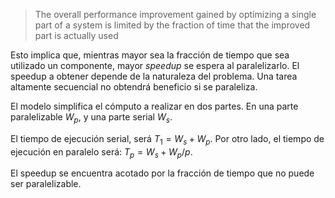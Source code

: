 
> The overall performance improvement gained by optimizing a single part of a system is limited by the fraction of time that the improved part is actually used

Esto implica que, mientras mayor sea la fracción de tiempo que sea utilizado un componente, mayor *speedup* se espera al paralelizarlo. El speedup a obtener depende de la naturaleza del problema. Una tarea altamente secuencial no obtendrá beneficio si se paraleliza.

El modelo simplifica el cómputo a realizar en dos partes. En una parte paralelizable $W_p$, y una parte serial $W_s$.

El tiempo de ejecución serial, será $T_1 = W_s + W_p$. Por otro lado, el tiempo de ejecución en paralelo será: $T_p = W_s + W_p / p$.

El speedup se encuentra acotado por la fracción de tiempo que no puede ser paralelizable.
